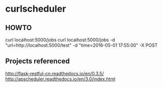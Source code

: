 # curlscheduler

## HOWTO

curl localhost:5000/jobs
curl localhost:5000/jobs -d "url=http://localhost:5000/test" -d "time=2016-05-01 17:55:00" -X POST

## Projects referenced

http://flask-restful-cn.readthedocs.io/en/0.3.5/
http://apscheduler.readthedocs.io/en/3.0/index.html
